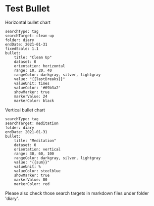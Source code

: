 # Test Bullet
Horizontal bullet chart
``` tracker
searchType: tag
searchTarget: clean-up
folder: diary
endDate: 2021-01-31
fixedScale: 1.1
bullet:
    title: "Clean Up"
	dataset: 0
    orientation: horizontal
	range: 10, 20, 40
	rangeColor: darkgray, silver, lightgray
	value: "{{lastBreaks}}"
	valueUnit: times
	valueColor: '#69b3a2'
	showMarker: true
	markerValue: 24
	markerColor: black
```

Vertical bullet chart
``` tracker
searchType: tag
searchTarget: meditation
folder: diary
endDate: 2021-01-31
bullet:
    title: "Meditation"
	dataset: 0
    orientation: vertical
	range: 30, 60, 100
	rangeColor: darkgray, silver, lightgray
	value: "{{sum}}"
	valueUnit: %
	valueColor: steelblue
	showMarker: true
	markerValue: 80
	markerColor: red
```

Please also check those search targets in markdown files under folder 'diary'.